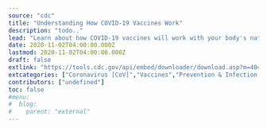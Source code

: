 ```yaml
---
source: "cdc"
title: "Understanding How COVID-19 Vaccines Work"
description: "todo.."
lead: "Learn about how COVID-19 vaccines will work with your body's natural defenses to safely develop protection (immunity) to this serious disease."
date: 2020-11-02T04:00:00.000Z
lastmod: 2020-11-02T04:00:00.000Z
draft: false
extlink: "https://tools.cdc.gov/api/embed/downloader/download.asp?m=404952&c=413966"
extcategories: ["Coronavirus [CoV]","Vaccines","Prevention & Infection Control"]
contributors: ["undefined"]
toc: false
#menu:
#  blog:
#    parent: "external"
---
```

